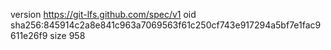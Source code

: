 version https://git-lfs.github.com/spec/v1
oid sha256:845914c2a8e841c963a7069563f61c250cf743e917294a5bf7e1fac9611e26f9
size 958
